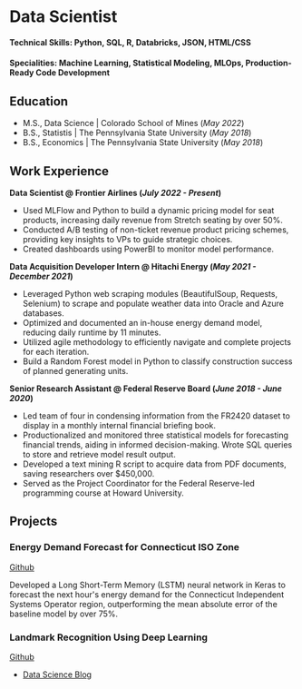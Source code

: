 # Data Scientist

#### Technical Skills: Python, SQL, R, Databricks, JSON, HTML/CSS
#### Specialities: Machine Learning, Statistical Modeling, MLOps, Production-Ready Code Development

## Education						       		
- M.S., Data Science	| Colorado School of Mines (_May 2022_)	 			        		
- B.S., Statistis | The Pennsylvania State University (_May 2018_)
- B.S., Economics | The Pennsylvania State University (_May 2018_)

## Work Experience
**Data Scientist @ Frontier Airlines (_July 2022 - Present_)**
- Used MLFlow and Python to build a dynamic pricing model for seat products, increasing daily revenue from Stretch seating by over 50%.
- Conducted A/B testing of non-ticket revenue product pricing schemes, providing key insights to VPs to guide
strategic choices.
- Created dashboards using PowerBI to monitor model performance.

**Data Acquisition Developer Intern @ Hitachi Energy (_May 2021 - December 2021_)**
- Leveraged Python web scraping modules (BeautifulSoup, Requests, Selenium) to scrape and populate weather data into Oracle and Azure databases.
- Optimized and documented an in-house energy demand model, reducing daily runtime by 11 minutes.
- Utilized agile methodology to efficiently navigate and complete projects for each iteration.
- Build a Random Forest model in Python to classify construction success of planned generating units.

**Senior Research Assistant @ Federal Reserve Board (_June 2018 - June 2020_)**
- Led team of four in condensing information from the FR2420 dataset to display in a monthly internal financial briefing book.
- Productionalized and monitored three statistical models for forecasting financial trends, aiding in informed decision-making. Wrote SQL queries to store and retrieve model result output.
- Developed a text mining R script to acquire data from PDF documents, saving researchers over \$450,000.
- Served as the Project Coordinator for the Federal Reserve-led programming course at Howard University.

## Projects
### Energy Demand Forecast for Connecticut ISO Zone
[Github](https://github.com/msabelhaus/load-forecasting)

Developed a Long Short-Term Memory (LSTM) neural network in Keras to forecast the next hour's energy demand for the Connecticut Independent Systems Operator region, outperforming the mean absolute error of the baseline model by over 75%. 

### Landmark Recognition Using Deep Learning
[Github](https://github.com/msabelhaus/CSCI575-Group12)



- [Data Science Blog](https://medium.com/@margaret.sabelhaus)
